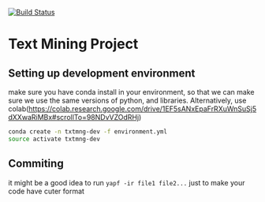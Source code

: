 [![Build Status](https://travis-ci.org/robroooh/txt-mng.svg?branch=master)](https://travis-ci.org/robroooh/txt-mng)

# Text Mining Project

## Setting up development environment

make sure you have conda install in your environment, so that we can make sure we use the same versions of python, and libraries. Alternatively, use colab(https://colab.research.google.com/drive/1EF5sANxEpaFrRXuWnSuSj5dXXwaRiMBx#scrollTo=98NDvVZOdRHj)

```sh
conda create -n txtmng-dev -f environment.yml
source activate txtmng-dev
```

## Commiting
it might be a good idea to run `yapf -ir file1 file2...` just to make your code have cuter format
